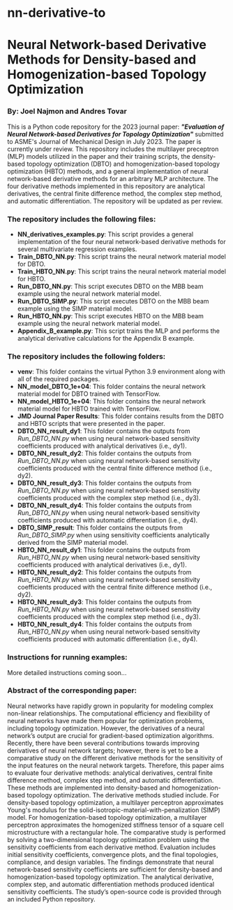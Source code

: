 # nn-derivative-to
# Neural Network-based Derivative Methods for Density-based and Homogenization-based Topology Optimization

### By: Joel Najmon and Andres Tovar

This is a Python code repository for the 2023 journal paper: ***"Evaluation of Neural Network-based Derivatives for Topology Optimization"*** submitted to ASME's Journal of Mechanical Design in July 2023. The paper is currently under review. This repository includes the multilayer preceptron (MLP) models utilized in the paper and their training scripts, the density-based topology optimization (DBTO) and homogenization-based topology optimization (HBTO) methods, and a general implementation of neural network-based derivative methods for an arbitrary MLP architecture. The four derivative methods implemented in this repository are analytical derivatives, the central finite difference method, the complex step method, and automatic differentiation. The repository will be updated as per review.

### The repository includes the following files:
 * **NN_derivatives_examples.py**: This script provides a general implementation of the four neural network-based derivative methods for several multivariate regression examples.
 * **Train_DBTO_NN.py**: This script trains the neural network material model for DBTO.
 * **Train_HBTO_NN.py**: This script trains the neural network material model for HBTO.
 * **Run_DBTO_NN.py**: This script executes DBTO on the MBB beam example using the neural network material model.
 * **Run_DBTO_SIMP.py**: This script executes DBTO on the MBB beam example using the SIMP material model.
 * **Run_HBTO_NN.py**: This script executes HBTO on the MBB beam example using the neural network material model.
 * **Appendix_B_example.py**: This script trains the MLP and performs the analytical derivative calculations for the Appendix B example.

### The repository includes the following folders:
 * **venv**: This folder contains the virtual Python 3.9 environment along with all of the required packages.
 * **NN_model_DBTO_1e+04**: This folder contains the neural network material model for DBTO trained with TensorFlow.
 * **NN_model_HBTO_1e+04**: This folder contains the neural network material model for HBTO trained with TensorFlow.
 * **JMD Journal Paper Results**: This folder contains results from the DBTO and HBTO scripts that were presented in the paper.
 * **DBTO_NN_result_dy1**: This folder contains the outputs from *Run_DBTO_NN.py* when using neural network-based sensitivity coefficients produced with analytical derivatives (i.e., dy1).
 * **DBTO_NN_result_dy2**: This folder contains the outputs from *Run_DBTO_NN.py* when using neural network-based sensitivity coefficients produced with the central finite difference method (i.e., dy2).
 * **DBTO_NN_result_dy3**: This folder contains the outputs from *Run_DBTO_NN.py* when using neural network-based sensitivity coefficients produced with the complex step method (i.e., dy3).
 * **DBTO_NN_result_dy4**: This folder contains the outputs from *Run_DBTO_NN.py* when using neural network-based sensitivity coefficients produced with automatic differentiation (i.e., dy4).
 * **DBTO_SIMP_result**: This folder contains the outputs from *Run_DBTO_SIMP.py* when using sensitivity coefficients analytically derived from the SIMP material model.
 * **HBTO_NN_result_dy1**: This folder contains the outputs from *Run_HBTO_NN.py* when using neural network-based sensitivity coefficients produced with analytical derivatives (i.e., dy1).
 * **HBTO_NN_result_dy2**: This folder contains the outputs from *Run_HBTO_NN.py* when using neural network-based sensitivity coefficients produced with the central finite difference method (i.e., dy2).
 * **HBTO_NN_result_dy3**: This folder contains the outputs from *Run_HBTO_NN.py* when using neural network-based sensitivity coefficients produced with the complex step method (i.e., dy3).
 * **HBTO_NN_result_dy4**: This folder contains the outputs from *Run_HBTO_NN.py* when using neural network-based sensitivity coefficients produced with automatic differentiation (i.e., dy4).

### Instructions for running examples:
More detailed instructions coming soon...

### Abstract of the corresponding paper:
Neural networks have rapidly grown in popularity for modeling complex non-linear relationships. The computational efficiency and flexibility of neural networks have made them popular for optimization problems, including topology optimization. However, the derivatives of a neural network’s output are crucial for gradient-based optimization algorithms. Recently, there have been several contributions towards improving derivatives of neural network targets; however, there is yet to be a comparative study on the different derivative methods for the sensitivity of the input features on the neural network targets. Therefore, this paper aims to evaluate four derivative methods: analytical derivatives, central finite difference method, complex step method, and automatic differentiation. These methods are implemented into density-based and homogenization-based topology optimization. The derivative methods studied include. For density-based topology optimization, a multilayer perceptron approximates Young's modulus for the solid-isotropic-material-with-penalization (SIMP) model. For homogenization-based topology optimization, a multilayer perceptron approximates the homogenized stiffness tensor of a square cell microstructure with a rectangular hole. The comparative study is performed by solving a two-dimensional topology optimization problem using the sensitivity coefficients from each derivative method. Evaluation includes initial sensitivity coefficients, convergence plots, and the final topologies, compliance, and design variables. The findings demonstrate that neural network-based sensitivity coefficients are sufficient for density-based and homogenization-based topology optimization. The analytical derivative, complex step, and automatic differentiation methods produced identical sensitivity coefficients. The study’s open-source code is provided through an included Python repository.
